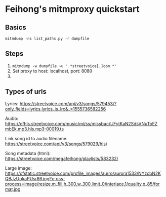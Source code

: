 # Feihong's mitmproxy quickstart

## Basics

    mitmdump -ns list_paths.py -r dumpfile

## Steps

1. `mitmdump -w dumpfile ~u '.*streetvoice[.]com.*'`
1. Set proxy to host: localhost, port: 8080
1.

## Types of urls

Lyrics: https://streetvoice.com/api/v3/songs/579453/?only_fields=lyrics,lyrics_is_lrc&_=1555736582256

Audio: https://cfhls.streetvoice.com/music/mi/ss/missbac/UFytKaN2SdsVNuToEZmbEk.mp3.hls.mp3-00019.ts

Link song id to audio filename: https://streetvoice.com/api/v3/songs/579029/hls/

Song metadata (html): https://streetvoice.com/megafeihong/playlists/583232/

Large image: https://cfstatic.streetvoice.com/profile_images/au/ro/aurora1533/NYzcbN2KQBJzUokaPUsr86.jpg?x-oss-process=image/resize,m_fill,h_300,w_300,limit_0/interlace,1/quality,q_85/format,jpg

